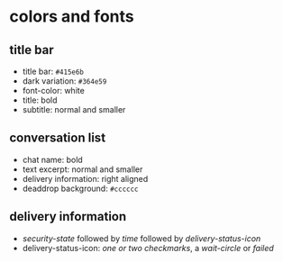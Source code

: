 
# colors and fonts


## title bar

- title bar: `#415e6b`
- dark variation: `#364e59`
- font-color: white
- title: bold
- subtitle: normal and smaller


## conversation list

- chat name: bold
- text excerpt: normal and smaller
- delivery information: right aligned
- deaddrop background: `#cccccc`


## delivery information

- _security-state_ followed by _time_ followed by _delivery-status-icon_
- delivery-status-icon: _one or two checkmarks_, a _wait-circle_ or _failed_


